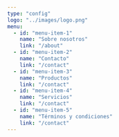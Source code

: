 ```yaml
---
type: "config"
logo: "../images/logo.png"
menu:
  - id: "menu-item-1"
    name: "Sobre nosotros"
    link: "/about"
  - id: "menu-item-2"
    name: "Contacto"
    link: "/contact"
  - id: "menu-item-3"
    name: "Productos"
    link: "/contact"
  - id: "menu-item-4"
    name: "Servicios"
    link: "/contact"
  - id: "menu-item-5"
    name: "Términos y condiciones"
    link: "/contact"
---
```


